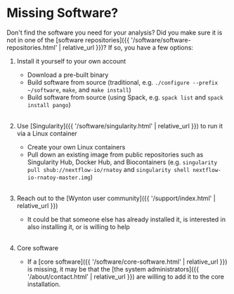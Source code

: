 # Missing Software?

Don't find the software you need for your analysis?  Did you make sure it is not in one of the [software repositories]({{ '/software/software-repositories.html' | relative_url }})?  If so, you have a few options:

1. Install it yourself to your own account
   - Download a pre-built binary
   - Build software from source (traditional, e.g. `./configure --prefix ~/software`, `make`, and `make install`)
   - Build software from source (using Spack, e.g. `spack list` and `spack install pango`)
   <br><br>

2. Use [Singularity]({{ '/software/singularity.html' | relative_url }}) to run it via a Linux container
   - Create your own Linux containers
   - Pull down an existing image from public repositories such as Singularity Hub, Docker Hub, and Biocontainers (e.g. `singularity pull shub://nextflow-io/rnatoy` and `singularity shell nextflow-io-rnatoy-master.img`)
   <br><br>
  
3. Reach out to the [Wynton user community]({{ '/support/index.html' | relative_url }})
   - It could be that someone else has already installed it,
     is interested in also installing it, or is willing to help
   <br><br>

4. Core software
   - If a [core software]({{ '/software/core-software.html' | relative_url }}) is missing, it may be that the [the system administrators]({{ '/about/contact.html' | relative_url }}) are willing to add it to the core installation.
